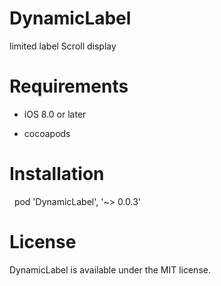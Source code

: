 # DynamicLabel

limited label Scroll display

# Requirements

* iOS 8.0 or later

* cocoapods

# Installation

    pod 'DynamicLabel', '~> 0.0.3'
   
# License

DynamicLabel is available under the MIT license.
